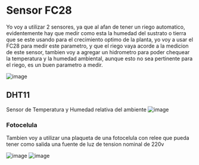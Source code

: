# Sensor FC28

Yo voy a utilizar 2 sensores, ya que al afan de tener un riego automatico, evidentemente hay que medir como esta la humedad del sustrato o 
tierra que se este usando para el crecimiento optimo de la planta, yo voy a usar el FC28 para medir este parametro, y que el riego vaya acorde a la medicion de este sensor, tambien voy a agregar un hidrometro para poder chequear la temperatura y la humedad ambiental, aunque esto no sea pertinente para el riego, es un buen parametro a medir.

![image](https://github.com/user-attachments/assets/7a06dbf5-e0bb-40ec-8d26-09ad122b3434)

## DHT11

Sensor de Temperatura y Humedad relativa del ambiente
![image](https://github.com/user-attachments/assets/ab601a71-06eb-4c3c-9255-8e21df1624ff)


### Fotocelula

Tambien voy a utilizar una plaqueta de una fotocelula con relee que pueda tener como salida una fuente de luz de tension nominal de 220v

![image](https://github.com/user-attachments/assets/0f2056be-aa21-43f6-a625-59dc216d14d3)
![image](https://github.com/user-attachments/assets/6e5d0d94-e86f-4872-82d6-81d71409820d)


